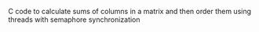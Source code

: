 C code to calculate sums of columns in a matrix and then order them using threads with semaphore synchronization
